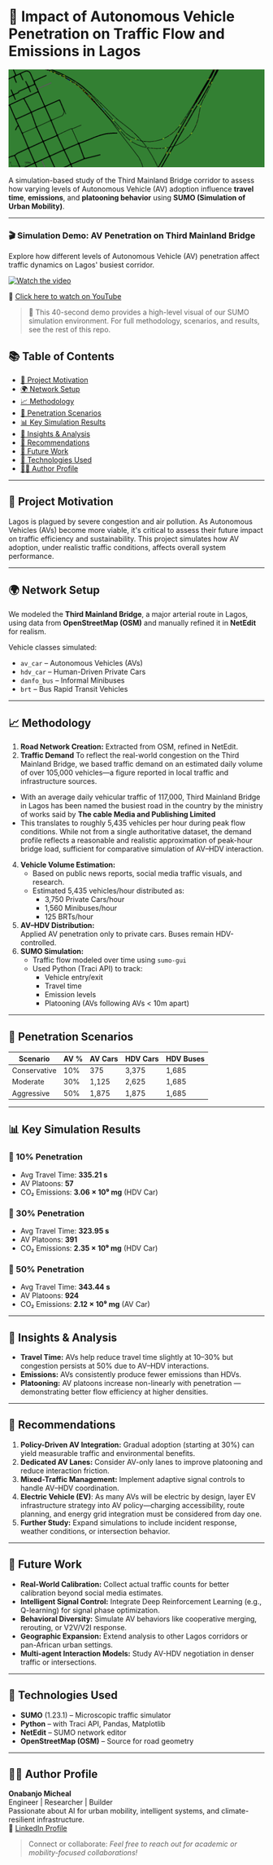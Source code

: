 # 🚗 Impact of Autonomous Vehicle Penetration on Traffic Flow and Emissions in Lagos

![image](https://github.com/Onabanjomicheal/third-mainland-av-hdv-simulation/blob/main/av.png)

A simulation-based study of the Third Mainland Bridge corridor to assess how varying levels of Autonomous Vehicle (AV) adoption influence **travel time**, **emissions**, and **platooning behavior** using **SUMO (Simulation of Urban Mobility)**.

---

### 🎬 Simulation Demo: AV Penetration on Third Mainland Bridge

Explore how different levels of Autonomous Vehicle (AV) penetration affect traffic dynamics on Lagos' busiest corridor.

[![Watch the video](https://img.youtube.com/vi/ibqoPXFH9O0/0.jpg)](https://youtu.be/ibqoPXFH9O0)

🔗 [Click here to watch on YouTube](https://youtu.be/ibqoPXFH9O0)

> 🎥 This 40-second demo provides a high-level visual of our SUMO simulation environment. For full methodology, scenarios, and results, see the rest of this repo.

## 📚 Table of Contents

- [📌 Project Motivation](#-project-motivation)
- [🌍 Network Setup](#-network-setup)
- [📈 Methodology](#-methodology)
- [🚦 Penetration Scenarios](#-penetration-scenarios)
- [📊 Key Simulation Results](#-key-simulation-results)
- [🧠 Insights & Analysis](#-insights--analysis)
- [📌 Recommendations](#-recommendations)
- [🔭 Future Work](#-future-work)
- [🔧 Technologies Used](#-technologies-used)
- [🙋‍♂️ Author Profile](#-author-profile)

---

## 📌 Project Motivation

Lagos is plagued by severe congestion and air pollution. As Autonomous Vehicles (AVs) become more viable, it's critical to assess their future impact on traffic efficiency and sustainability. This project simulates how AV adoption, under realistic traffic conditions, affects overall system performance.

---

## 🌍 Network Setup

We modeled the **Third Mainland Bridge**, a major arterial route in Lagos, using data from **OpenStreetMap (OSM)** and manually refined it in **NetEdit** for realism.

Vehicle classes simulated:
- `av_car` – Autonomous Vehicles (AVs)
- `hdv_car` – Human-Driven Private Cars
- `danfo_bus` – Informal Minibuses
- `brt` – Bus Rapid Transit Vehicles

---

## 📈 Methodology

1. **Road Network Creation:** Extracted from OSM, refined in NetEdit.
2. **Traffic Demand**
To reflect the real-world congestion on the Third Mainland Bridge, we based traffic demand on an estimated daily volume of over 105,000 vehicles—a figure reported in local traffic and infrastructure sources.
- With an average daily vehicular traffic of 117,000, Third Mainland Bridge in Lagos has been named the busiest road in the country by the ministry of works said by **The cable Media and Publishing Limited**
- This translates to roughly 5,435 vehicles per hour during peak flow conditions.
While not from a single authoritative dataset, the demand profile reflects a reasonable and realistic approximation of peak-hour bridge load, sufficient for comparative simulation of AV–HDV interaction.
4. **Vehicle Volume Estimation:**
   - Based on public news reports, social media traffic visuals, and research.
   - Estimated 5,435 vehicles/hour distributed as:
     - 3,750 Private Cars/hour  
     - 1,560 Minibuses/hour  
     - 125 BRTs/hour
5. **AV–HDV Distribution:**  
   Applied AV penetration only to private cars. Buses remain HDV-controlled.
6. **SUMO Simulation:**  
   - Traffic flow modeled over time using `sumo-gui`  
   - Used Python (Traci API) to track:
     - Vehicle entry/exit
     - Travel time
     - Emission levels
     - Platooning (AVs following AVs < 10m apart)

---

## 🚦 Penetration Scenarios

| Scenario     | AV % | AV Cars | HDV Cars | HDV Buses |
|--------------|------|---------|----------|------------|
| Conservative | 10%  | 375     | 3,375    | 1,685      |
| Moderate     | 30%  | 1,125   | 2,625    | 1,685      |
| Aggressive   | 50%  | 1,875   | 1,875    | 1,685      |

---

## 📊 Key Simulation Results

### 🔹 10% Penetration
- Avg Travel Time: **335.21 s**
- AV Platoons: **57**
- CO₂ Emissions: **3.06 × 10⁹ mg** (HDV Car)

### 🔹 30% Penetration
- Avg Travel Time: **323.95 s**
- AV Platoons: **391**
- CO₂ Emissions: **2.35 × 10⁹ mg** (HDV Car)

### 🔹 50% Penetration
- Avg Travel Time: **343.44 s**
- AV Platoons: **924**
- CO₂ Emissions: **2.12 × 10⁹ mg** (AV Car)

---

## 🧠 Insights & Analysis

- **Travel Time:** AVs help reduce travel time slightly at 10–30% but congestion persists at 50% due to AV–HDV interactions.
- **Emissions:** AVs consistently produce fewer emissions than HDVs.
- **Platooning:** AV platoons increase non-linearly with penetration — demonstrating better flow efficiency at higher densities.

---

## 📌 Recommendations

1. **Policy-Driven AV Integration:** Gradual adoption (starting at 30%) can yield measurable traffic and environmental benefits.
2. **Dedicated AV Lanes:** Consider AV-only lanes to improve platooning and reduce interaction friction.
3. **Mixed-Traffic Management:** Implement adaptive signal controls to handle AV–HDV coordination.
4. **Electric Vehicle (EV)**: As many AVs will be electric by design, layer EV infrastructure strategy into AV policy—charging accessibility, route planning, and energy grid integration must be considered from day one.
5. **Further Study:** Expand simulations to include incident response, weather conditions, or intersection behavior.

---

## 🔭 Future Work

- **Real-World Calibration:** Collect actual traffic counts for better calibration beyond social media estimates.
- **Intelligent Signal Control:** Integrate Deep Reinforcement Learning (e.g., Q-learning) for signal phase optimization.
- **Behavioral Diversity:** Simulate AV behaviors like cooperative merging, rerouting, or V2V/V2I response.
- **Geographic Expansion:** Extend analysis to other Lagos corridors or pan-African urban settings.
- **Multi-agent Interaction Models:** Study AV-HDV negotiation in denser traffic or intersections.

---

## 🔧 Technologies Used

- **SUMO** (1.23.1) – Microscopic traffic simulator
- **Python** – with Traci API, Pandas, Matplotlib
- **NetEdit** – SUMO network editor
- **OpenStreetMap (OSM)** – Source for road geometry

---

## 🙋‍♂️ Author Profile

**Onabanjo Micheal**  
Engineer | Researcher | Builder  
Passionate about AI for urban mobility, intelligent systems, and climate-resilient infrastructure.  
🔗 [LinkedIn Profile](https://www.linkedin.com/in/micheal-onabanjo/)

> Connect or collaborate: *Feel free to reach out for academic or mobility-focused collaborations!*
